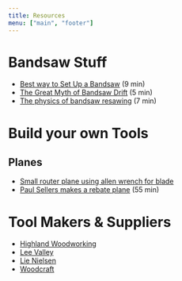 ```yaml
---
title: Resources
menu: ["main", "footer"]
---
```


# Bandsaw Stuff

- [Best way to Set Up a Bandsaw](https://youtu.be/bxVyKsbuwZQ) (9 min) 
- [The Great Myth of Bandsaw Drift](https://youtu.be/jTjwPo0VtaQ ) (5 min) 
- [The physics of bandsaw resawing](https://youtu.be/fK9m5PadmiI) (7 min) 

# Build your own Tools

## Planes

- [Small router plane using allen wrench for blade](https://journeymansjournel.wordpress.com/2017/04/20/small-router-plane-build/)
- [Paul Sellers makes a rebate plane](https://www.youtube.com/watch?v=yTuOtmlRhAI) (55 min) 

# Tool Makers & Suppliers

- [Highland Woodworking](http://www.highlandwoodworking.com)
- [Lee Valley](http://www.leevalley.com/us)
- [Lie Nielsen](https://www.lie-nielsen.com)
- [Woodcraft](https://www.woodcraft.com)
